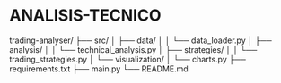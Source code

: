 # ANALISIS-TECNICO
trading-analyser/
├── src/
│   ├── data/
│   │   └── data_loader.py
│   ├── analysis/
│   │   └── technical_analysis.py
│   ├── strategies/
│   │   └── trading_strategies.py
│   └── visualization/
│       └── charts.py
├── requirements.txt
├── main.py
└── README.md
